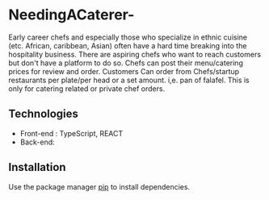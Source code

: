 # NeedingACaterer-

Early career chefs and especially those who specialize in ethnic cuisine (etc. African, caribbean, Asian) often have a hard time breaking into the hospitality business. 
There are aspiring chefs who want to reach customers but don't have a platform to do so.
Chefs can post their menu/catering prices for review and order. Customers Can order from Chefs/startup restaurants per plate/per head or a set amount. i,e. pan of falafel. 
This is only for catering related or private chef orders. 

## Technologies
- Front-end : TypeScript, REACT
- Back-end: 

## Installation

Use the package manager [pip](https://pip.pypa.io/en/stable/) to install dependencies.


